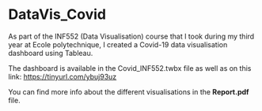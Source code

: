 # DataVis_Covid

As part of the INF552 (Data Visualisation) course that I took during my third year at Ecole polytechnique, I created a Covid-19 data visualisation dashboard using Tableau. 

The dashboard is available in the Covid_INF552.twbx file as well as on this link: https://tinyurl.com/ybuj93uz

You can find more info about the different visualisations in the **Report.pdf** file. 

